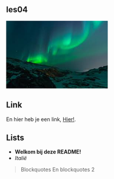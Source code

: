 ## les04

![This is a alt text.](download.jpg)

## Link

En hier heb je een link, [Hier!](https://nl.wikipedia.org/wiki/Link).

## Lists

* __Welkom bij deze README!__
* _Italië_
> Blockquotes
> En blockquotes 2

